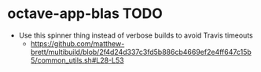 octave-app-blas TODO
====================

* Use this spinner thing instead of verbose builds to avoid Travis timeouts
  * https://github.com/matthew-brett/multibuild/blob/2f4d24d337c3fd5b886cb4669ef2e4ff647c15b5/common_utils.sh#L28-L53

